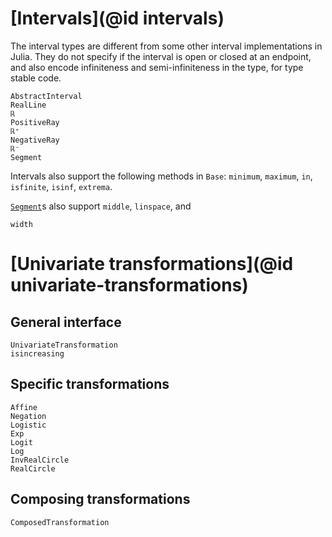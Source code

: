 # [Intervals](@id intervals)

The interval types are different from some other interval implementations in Julia. They do not specify if the interval is open or closed at an endpoint, and also encode infiniteness and semi-infiniteness in the type, for type stable code.

```@docs
AbstractInterval
RealLine
ℝ
PositiveRay
ℝ⁺
NegativeRay
ℝ⁻
Segment
```

Intervals also support the following methods in `Base`: `minimum`, `maximum`, `in`, `isfinite`, `isinf`, `extrema`.

[`Segment`](@ref)s also support `middle`, `linspace`, and

```@docs
width
```

# [Univariate transformations](@id univariate-transformations)

## General interface

```@docs
UnivariateTransformation
isincreasing
```

## Specific transformations

```@docs
Affine
Negation
Logistic
Exp
Logit
Log
InvRealCircle
RealCircle
```

## Composing transformations

```@docs
ComposedTransformation
```
